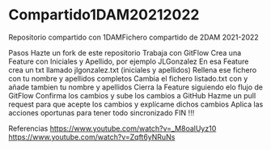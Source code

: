 # Compartido1DAM20212022
Repositorio compartido con 1DAMFichero compartido de 2DAM 2021-2022

Pasos
Hazte un fork de este repositorio
Trabaja con GitFlow
Crea una Feature con Iniciales y Apellido, por ejemplo JLGonzalez
En esa Feature crea un txt llamado jlgonzalez.txt (iniciales y apellidos)
Rellena ese fichero con tu nombre y apellidos completos
Cambia el fichero listado.txt con y añade tambien tu nombre y apellidos
Cierra la Feature siguiendo elo flujo de GitFlow
Confirma los cambios y sube los cambios a GitHub
Hazme un pull request para que acepte los cambios y explícame dichos cambios
Aplica las acciones oportunas para tener todo sincronizado
FIN !!!

Referencias
https://www.youtube.com/watch?v=_M8oalUyz10
https://www.youtube.com/watch?v=Zqft6yNRuNs


